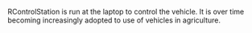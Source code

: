 RControlStation is run at the laptop to control the vehicle.  It is over time becoming increasingly adopted to use of vehicles in agriculture.
